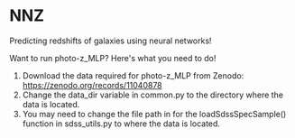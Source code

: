 # NNZ
Predicting redshifts of galaxies using neural networks! 

Want to run photo-z_MLP? Here's what you need to do!
1. Download the data required for photo-z_MLP from Zenodo: https://zenodo.org/records/11040878
2. Change the data_dir variable in common.py to the directory where the data is located.
3. You may need to change the file path in for the loadSdssSpecSample() function in sdss_utils.py to where the data is located. 
